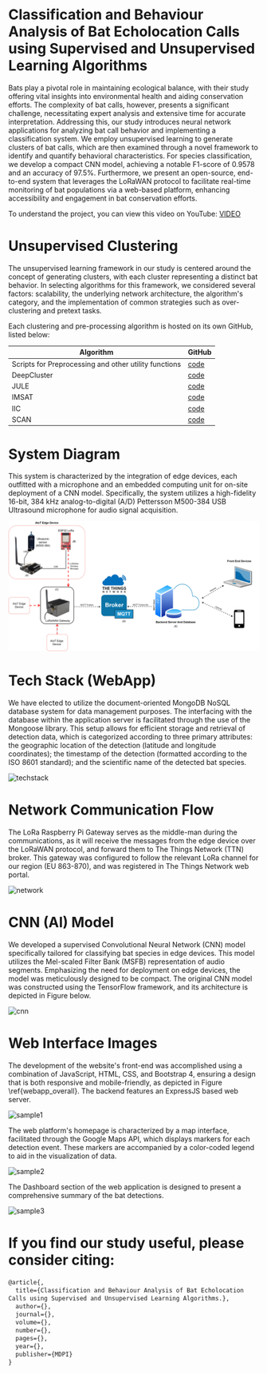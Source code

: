 # Classification and Behaviour Analysis of Bat Echolocation Calls using Supervised and Unsupervised Learning Algorithms

Bats play a pivotal role in maintaining ecological balance, with their study offering vital insights into environmental health and aiding conservation efforts. The complexity of bat calls, however, presents a significant challenge, necessitating expert analysis and extensive time for accurate interpretation. Addressing this, our study introduces neural network applications for analyzing bat call behavior and implementing a classification system. We employ unsupervised learning to generate clusters of bat calls, which are then examined through a novel framework to identify and quantify behavioral characteristics. For species classification, we develop a compact CNN model, achieving a notable F1-score of 0.9578 and an accuracy of 97.5\%. Furthermore, we present an open-source, end-to-end system that leverages the LoRaWAN protocol to facilitate real-time monitoring of bat populations via a web-based platform, enhancing accessibility and engagement in bat conservation efforts.

To understand the project, you can view this video on YouTube: [VIDEO](https://youtu.be/9pw_I2N22yo)

# Unsupervised Clustering
The unsupervised learning framework in our study is centered around the concept of generating clusters, with each cluster representing a distinct bat behavior. In selecting algorithms for this framework, we considered several factors: scalability, the underlying network architecture, the algorithm's category, and the implementation of common strategies such as over-clustering and pretext tasks.

Each clustering and pre-processing algorithm is hosted on its own GitHub, listed below:

| Algorithm | GitHub |
|----------|----------|
| Scripts for Preprocessing and other utility functions   | [code](https://github.com/arbab-ml/preprocessing_bats_clusters) |
| DeepCluster    | [code](https://github.com/arbab-ml/deepcluster) |
| JULE    | [code](https://github.com/arbab-ml/joint-cluster-cnn) |
| IMSAT    | [code](https://github.com/arbab-ml/Imsat-1) |
| IIC    | [code](https://github.com/arbab-ml/IIC-1) |
| SCAN    | [code](https://github.com/arbab-ml/SCAN-algorithm/tree/for_bats_dataset) |


# System Diagram

This system is characterized by the integration of edge devices, each outfitted with a microphone and an embedded computing unit for on-site deployment of a CNN model. Specifically, the system utilizes a high-fidelity 16-bit, 384 kHz analog-to-digital (A/D) Pettersson M500-384 USB Ultrasound microphone for audio signal acquisition.

<img src="/images/overall_new.png" width="800">

# Tech Stack (WebApp)

We have elected to utilize the document-oriented MongoDB NoSQL database system for data management purposes. The interfacing with the database within the application server is facilitated through the use of the Mongoose library. This setup allows for efficient storage and retrieval of detection data, which is categorized according to three primary attributes: the geographic location of the detection (latitude and longitude coordinates); the timestamp of the detection (formatted according to the ISO 8601 standard); and the scientific name of the detected bat species. 

![techstack](https://github.com/Taslim-M/ClassifyBatsAudio/blob/master/images/backend_stack.PNG)

# Network Communication Flow

The LoRa Raspberry Pi Gateway serves as the middle-man during the communications, as it will receive the messages from the edge device over the LoRaWAN protocol, and forward them to The Things Network (TTN) broker. This gateway was configured to follow the relevant LoRa channel for our region (EU 863-870), and was registered in The Things Network web portal.

![network](https://github.com/Taslim-M/ClassifyBatsAudio/blob/master/images/network.PNG)

# CNN (AI) Model
We developed a supervised Convolutional Neural Network (CNN) model specifically tailored for classifying bat species in edge devices. This model utilizes the Mel-scaled Filter Bank (MSFB) representation of audio segments. Emphasizing the need for deployment on edge devices, the model was meticulously designed to be compact. The original CNN model was constructed using the TensorFlow framework, and its architecture is depicted in Figure below.

![cnn](https://github.com/Taslim-M/ClassifyBatsAudio/blob/master/images/AI%20Model.PNG)

# Web Interface Images

The development of the website's front-end was accomplished using a combination of JavaScript, HTML, CSS, and Bootstrap 4, ensuring a design that is both responsive and mobile-friendly, as depicted in Figure \ref{webapp_overall}. The backend features an ExpressJS based web server.

![sample1](https://github.com/Taslim-M/ClassifyBatsAudio/blob/master/images/sample_mapview.PNG)

The web platform's homepage is characterized by a map interface, facilitated through the Google Maps API, which displays markers for each detection event. These markers are accompanied by a color-coded legend to aid in the visualization of data.

![sample2](https://github.com/Taslim-M/ClassifyBatsAudio/blob/master/images/sample_map_details.PNG)

The Dashboard section of the web application is designed to present a comprehensive summary of the bat detections.

![sample3](https://github.com/Taslim-M/ClassifyBatsAudio/blob/master/images/sample_dashboard.PNG)


# If you find our study useful, please consider citing: 
```
@article{,
  title={Classification and Behaviour Analysis of Bat Echolocation Calls using Supervised and Unsupervised Learning Algorithms.},
  author={},
  journal={},
  volume={},
  number={},
  pages={},
  year={},
  publisher={MDPI}
}
```


